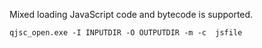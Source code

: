 Mixed loading JavaScript code and bytecode is supported.


`qjsc_open.exe -I INPUTDIR -O OUTPUTDIR -m -c  jsfile`
